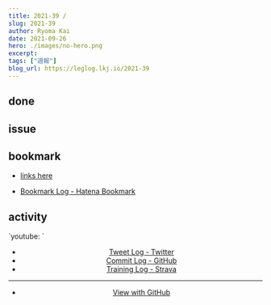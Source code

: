 ```yaml
---
title: 2021-39 / 
slug: 2021-39
author: Ryoma Kai
date: 2021-09-26
hero: ./images/no-hero.png
excerpt: 
tags: ["週報"]
blog_url: https://leglog.lkj.io/2021-39
---
```


<!--greeting here-->

## done

### 

## issue

### 

## bookmark

- [links here]()


- [Bookmark Log - Hatena Bookmark](https://b.hatena.ne.jp/Ryo_K/bookmark)

## activity

<Tweet tweetLink="" align="center" />
<Instagram instagramId="" />
`youtube: `

- [Tweet Log - Twitter](https://twitter.com/search?q=(from%3Alegnoh)%20until%3A2021-09-26%20since%3A2021-09-20%20-filter%3Areplies&src=typed_query)
- [Commit Log - GitHub](https://github.com/legnoh?tab=overview&from=2021-09-20&to=2021-09-26)
- [Training Log - Strava](https://www.strava.com/athletes/47349424/training/log)

----

- [View with GitHub](https://github.com/legnoh/leglog/blob/master/content/posts/202x/2021/39/index.md)
